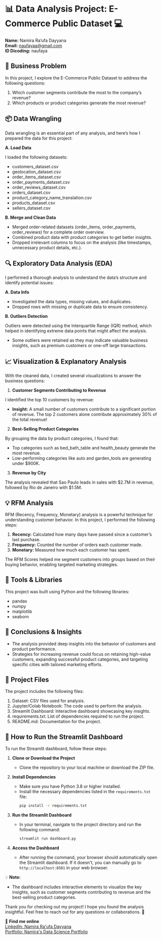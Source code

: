 # 📊 Data Analysis Project: E-Commerce Public Dataset 💻

**Name:** Namira Ra’ufa Dayyana  
**Email:** naufayaa@gmail.com  
**ID Dicoding:** naufaya

## 🚀 **Business Problem**

In this project, I explore the E-Commerce Public Dataset to address the following questions:
1. Which customer segments contribute the most to the company’s revenue?
2. Which products or product categories generate the most revenue?

## 📦 **Data Wrangling**

Data wrangling is an essential part of any analysis, and here’s how I prepared the data for this project:

**A. Load Data**

I loaded the following datasets:
- customers_dataset.csv
- geolocation_dataset.csv
- order_items_dataset.csv
- order_payments_dataset.csv
- order_reviews_dataset.csv
- orders_dataset.csv
- product_category_name_translation.csv
- products_dataset.csv
- sellers_dataset.csv

**B. Merge and Clean Data**
- Merged order-related datasets (order_items, order_payments, order_reviews) for a complete order overview.
- Combined product data with product categories to get better insights.
- Dropped irrelevant columns to focus on the analysis (like timestamps, unnecessary product details, etc.).

## 🔍 **Exploratory Data Analysis (EDA)**

I performed a thorough analysis to understand the data’s structure and identify potential issues:

**A. Data Info**
- Investigated the data types, missing values, and duplicates.
- Dropped rows with missing or duplicate data to ensure consistency.

**B. Outliers Detection**

Outliers were detected using the Interquartile Range (IQR) method, which helped in identifying extreme data points that might affect the analysis.
- Some outliers were retained as they may indicate valuable business insights, such as premium customers or one-off large transactions.

## 📈 **Visualization & Explanatory Analysis**

With the cleaned data, I created several visualizations to answer the business questions:

1. **Customer Segments Contributing to Revenue**

I identified the top 10 customers by revenue:
- **Insight:** A small number of customers contribute to a significant portion of revenue. The top 2 customers alone contribute approximately 30% of the total revenue!

2. **Best-Selling Product Categories**

By grouping the data by product categories, I found that:
- Top categories such as bed_bath_table and health_beauty generate the most revenue.
- Low-performing categories like auto and garden_tools are generating under $900K.

3. **Revenue by City**

The analysis revealed that Sao Paulo leads in sales with $2.7M in revenue, followed by Rio de Janeiro with $1.5M.

## 💡 **RFM Analysis**

RFM (Recency, Frequency, Monetary) analysis is a powerful technique for understanding customer behavior. In this project, I performed the following steps:
1. **Recency:** Calculated how many days have passed since a customer’s last purchase.
2. **Frequency:** Counted the number of orders each customer made.
3. **Monetary:** Measured how much each customer has spent.

The RFM Scores helped me segment customers into groups based on their buying behavior, enabling targeted marketing strategies.

## 🔨 **Tools & Libraries**

This project was built using Python and the following libraries:
- pandas
- numpy
- matplotlib
- seaborn

## 💬 **Conclusions & Insights**
- The analysis provided deep insights into the behavior of customers and product performance.
- Strategies for increasing revenue could focus on retaining high-value customers, expanding successful product categories, and targeting specific cities with tailored marketing efforts.

## 📂 **Project Files**

The project includes the following files:
1. Dataset: CSV files used for analysis.
2. Jupyter/Colab Notebook: The code used to perform the analysis.
3. Streamlit Dashboard: Interactive dashboard showcasing key insights.
4. requirements.txt: List of dependencies required to run the project.
5. README.md: Documentation for the project.

## 🚀 **How to Run the Streamlit Dashboard**

To run the Streamlit dashboard, follow these steps:

1. **Clone or Download the Project**
   - Clone the repository to your local machine or download the ZIP file.

2. **Install Dependencies**
   - Make sure you have Python 3.8 or higher installed.
   - Install the necessary dependencies listed in the `requirements.txt` file:
     ```bash
     pip install -r requirements.txt
     ```

3. **Run the Streamlit Dashboard**
   - In your terminal, navigate to the project directory and run the following command:
     ```bash
     streamlit run dashboard.py
     ```

4. **Access the Dashboard**
   - After running the command, your browser should automatically open the Streamlit dashboard. If it doesn't, you can manually go to `http://localhost:8501` in your web browser.

💡 **Note:**
- The dashboard includes interactive elements to visualize the key insights, such as customer segments contributing to revenue and the best-selling product categories.

Thank you for checking out my project! I hope you found the analysis insightful. Feel free to reach out for any questions or collaborations. 🚀

🔗 **Find me online**  
[LinkedIn: Namira Ra'ufa Dayyana](https://www.linkedin.com/in/namira-ra-ufa-dayyana-a5a909251/)  
[Portfolio: Namira's Data Science Portfolio](https://www.datascienceportfol.io/naufaya)
